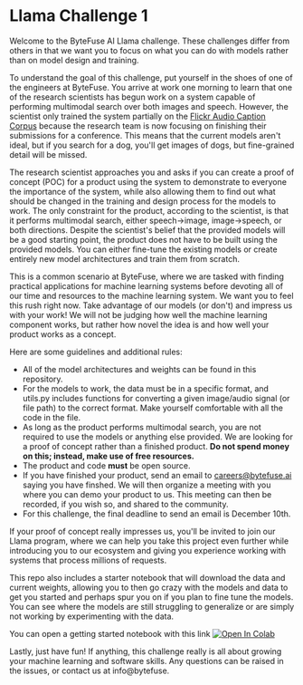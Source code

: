 # Llama Challenge 1

Welcome to the ByteFuse AI Llama challenge. These challenges differ from others in that we want you to focus on what you can do with models rather than on model design and training.



To understand the goal of this challenge, put yourself in the shoes of one of the engineers at ByteFuse. You arrive at work one morning to learn that one of the research scientists has begun work on a system capable of performing multimodal search over both images and speech. However, the scientist only trained the system partially on the [Flickr Audio Caption Corpus](https://groups.csail.mit.edu/sls/downloads/flickraudio/) because the research team is now focusing on finishing their submissions for a conference. This means that the current models aren't ideal, but if you search for a dog, you'll get images of dogs, but fine-grained detail will be missed.


The research scientist approaches you and asks if you can create a proof of concept (POC) for a product using the system to demonstrate to everyone the importance of the system, while also allowing them to find out what should be changed in the training and design process for the models to work. The only constraint for the product, according to the scientist, is that it performs multimodal search, either speech->image, image->speech, or both directions. Despite the scientist's belief that the provided models will be a good starting point, the product does not have to be built using the provided models. You can either fine-tune the existing models or create entirely new model architectures and train them from scratch.

This is a common scenario at ByteFuse, where we are tasked with finding practical applications for machine learning systems before devoting all of our time and resources to the machine learning system. We want you to feel this rush right now. Take advantage of our models (or don't) and impress us with your work! We will not be judging how well the machine learning component works, but rather how novel the idea is and how well your product works as a concept.

Here are some guidelines and additional rules:

* All of the model architectures and weights can be found in this repository.
* For the models to work, the data must be in a specific format, and utils.py includes functions for converting a given image/audio signal (or file path) to the correct format. Make yourself comfortable with all the code in the file.
* As long as the product performs multimodal search, you are not required to use the models or anything else provided. We are looking for a proof of concept rather than a finished product. **Do not spend money on this; instead, make use of free resources.**
* The product and code **must** be open source.
* If you have finished your product, send an email to careers@bytefuse.ai saying you have finshed. We will then organize a meeting with you where you can demo your product to us. This meeting can then be recorded, if you wish so, and shared to the community. 
* For this challenge, the final deadline to send an email is December 10th.


If your proof of concept really impresses us, you'll be invited to join our Llama program, where we can help you take this project even further while introducing you to our ecosystem and giving you experience working with systems that process millions of requests.

This repo also includes a starter notebook that will download the data and current weights, allowing you to then go crazy with the models and data to get you started and perhaps spur you on if you plan to fine tune the models. You can see where the models are still struggling to generalize or are simply not working by experimenting with the data. 

You can open a getting started notebook with this link [![Open In Colab](https://colab.research.google.com/assets/colab-badge.svg)](https://colab.research.google.com/github/ByteFuse/indabax-2021/blob/main/llama-challenge/llama-challenge-starter-kit.ipynb)

Lastly, just have fun! If anything, this challenge really is all about growing your machine learning and software skills. Any questions can be raised in the issues, or contact us at info@bytefuse.

